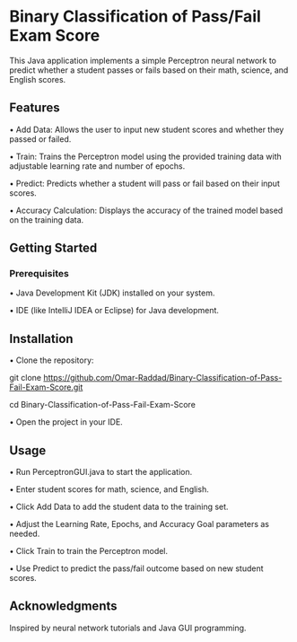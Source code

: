 # Binary Classification of Pass/Fail Exam Score
This Java application implements a simple Perceptron neural network to predict whether a student passes or fails based on their math, science, and English scores.

## Features
• Add Data: Allows the user to input new student scores and whether they passed or failed.

• Train: Trains the Perceptron model using the provided training data with adjustable learning rate and number of epochs.

• Predict: Predicts whether a student will pass or fail based on their input scores.

• Accuracy Calculation: Displays the accuracy of the trained model based on the training data.

## Getting Started

### Prerequisites
• Java Development Kit (JDK) installed on your system.

• IDE (like IntelliJ IDEA or Eclipse) for Java development.

## Installation
• Clone the repository:

git clone https://github.com/Omar-Raddad/Binary-Classification-of-Pass-Fail-Exam-Score.git

cd Binary-Classification-of-Pass-Fail-Exam-Score

• Open the project in your IDE.

## Usage
• Run PerceptronGUI.java to start the application.

• Enter student scores for math, science, and English.

• Click Add Data to add the student data to the training set.

• Adjust the Learning Rate, Epochs, and Accuracy Goal parameters as needed.

• Click Train to train the Perceptron model.

• Use Predict to predict the pass/fail outcome based on new student scores.


## Acknowledgments
Inspired by neural network tutorials and Java GUI programming.

